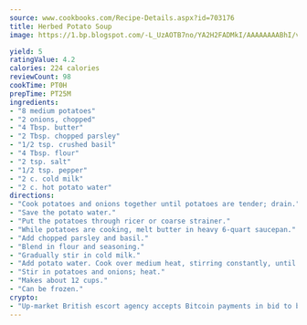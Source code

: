 ```yaml
---
source: www.cookbooks.com/Recipe-Details.aspx?id=703176
title: Herbed Potato Soup
image: https://1.bp.blogspot.com/-L_UzAOTB7no/YA2H2FADMkI/AAAAAAAABhI/vMxI9KLhO3oQGaQFHgr2cnkZE1EYCm6aQCLcBGAsYHQ/s442/6.png

yield: 5
ratingValue: 4.2
calories: 224 calories
reviewCount: 98
cookTime: PT0H
prepTime: PT25M
ingredients:
- "8 medium potatoes"
- "2 onions, chopped"
- "4 Tbsp. butter"
- "2 Tbsp. chopped parsley"
- "1/2 tsp. crushed basil"
- "4 Tbsp. flour"
- "2 tsp. salt"
- "1/2 tsp. pepper"
- "2 c. cold milk"
- "2 c. hot potato water"
directions:
- "Cook potatoes and onions together until potatoes are tender; drain."
- "Save the potato water."
- "Put the potatoes through ricer or coarse strainer."
- "While potatoes are cooking, melt butter in heavy 6-quart saucepan."
- "Add chopped parsley and basil."
- "Blend in flour and seasoning."
- "Gradually stir in cold milk."
- "Add potato water. Cook over medium heat, stirring constantly, until mixture thickens slightly."
- "Stir in potatoes and onions; heat."
- "Makes about 12 cups."
- "Can be frozen."
crypto:
- "Up-market British escort agency accepts Bitcoin payments in bid to boost worker safety and client anonymity."
---
```

